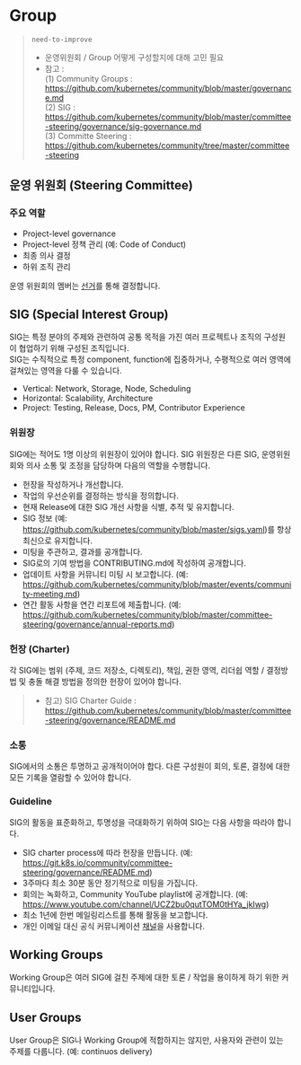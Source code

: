 # Group

> `need-to-improve` 
> * 운영위원회 / Group 어떻게 구성할지에 대해 고민 필요
> * 참고 :   
>  (1) Community Groups : https://github.com/kubernetes/community/blob/master/governance.md  
>  (2) SIG : https://github.com/kubernetes/community/blob/master/committee-steering/governance/sig-governance.md  
>  (3) Committe Steering : https://github.com/kubernetes/community/tree/master/committee-steering  

## 운영 위원회 (Steering Committee)
### 주요 역할
- Project-level governance
- Project-level 정책 관리 (예: Code of Conduct)
- 최종 의사 결정
- 하위 조직 관리

운영 위원회의 멤버는 [선거](election.md)를 통해 결정합니다.

## SIG (Special Interest Group)

SIG는 특정 분야의 주제와 관련하여 공통 목적을 가진 여러 프로젝트나 조직의 구성원이 협업하기 위해 구성된 조직입니다.  
SIG는 수직적으로 특정 component, function에 집중하거나, 수평적으로 여러 영역에 걸쳐있는 영역을 다룰 수 있습니다. 

- Vertical: Network, Storage, Node, Scheduling
- Horizontal: Scalability, Architecture
- Project: Testing, Release, Docs, PM, Contributor Experience

### 위원장
SIG에는 적어도 1명 이상의 위원장이 있어야 합니다. SIG 위원장은 다른 SIG, 운영위원회와 의사 소통 및 조정을 담당하며 다음의 역할을 수행합니다. 
- 헌장을 작성하거나 개선합니다. 
- 작업의 우선순위를 결정하는 방식을 정의합니다. 
- 현재 Release에 대한 SIG 개선 사항을 식별, 추적 및 유지합니다. 
- SIG 정보 (예: https://github.com/kubernetes/community/blob/master/sigs.yaml)를 항상 최신으로 유지합니다. 
- 미팅을 주관하고, 결과를 공개합니다. 
- SIG로의 기여 방법을 CONTRIBUTING.md에 작성하여 공개합니다. 
- 업데이트 사항을 커뮤니티 미팅 시 보고합니다. (예: https://github.com/kubernetes/community/blob/master/events/community-meeting.md)
- 연간 활동 사항을 연간 리포트에 제출합니다. (예: https://github.com/kubernetes/community/blob/master/committee-steering/governance/annual-reports.md)

### 헌장 (Charter)

각 SIG에는 범위 (주제, 코드 저장소, 디렉토리), 책임, 권한 영역, 리더쉽 역할 / 결정방법 및 충돌 해결 방법을 정의한 헌장이 있어야 합니다. 

> * 참고) SIG Charter Guide : https://github.com/kubernetes/community/blob/master/committee-steering/governance/README.md

### 소통
SIG에서의 소통은 투명하고 공개적이어야 합다. 다른 구성원이 회의, 토론, 결정에 대한 모든 기록을 열람할 수 있어야 합니다. 

### Guideline
SIG의 활동을 표준화하고, 투명성을 극대화하기 위하여 SIG는 다음 사항을 따라야 합니다. 

- SIG charter process에 따라 헌장을 만듭니다. (예: https://git.k8s.io/community/committee-steering/governance/README.md)
- 3주마다 최소 30분 동안 정기적으로 미팅을 가집니다. 
- 회의는 녹화하고, Community YouTube playlist에 공개합니다. (예: https://www.youtube.com/channel/UCZ2bu0qutTOM0tHYa_jkIwg)
- 최소 1년에 한번 메일링리스트를 통해 활동을 보고합니다. 
- 개인 이메일 대신 공식 커뮤니케이션 [채널](../communication/README.md)을 사용합니다.

## Working Groups
Working Group은 여러 SIG에 걸친 주제에 대한 토론 / 작업을 용이하게 하기 위한 커뮤니티입니다. 

## User Groups
User Group은 SIG나 Working Group에 적합하지는 않지만, 사용자와 관련이 있는 주제를 다룹니다. (예: continuos delivery)


